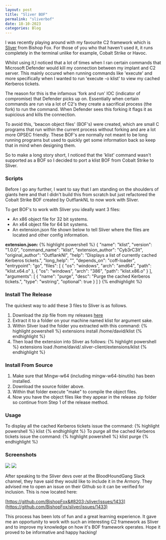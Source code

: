 ```yaml
---
layout: post
title: "Sliver BOF"
permalink: "sliverbof"
date: 18-10-2023
categories: Blog
---
```


I was recently playing around with my favourite C2 framework which is [Sliver](https://github.com/BishopFox/sliver) from Bishop Fox. For those of you who that haven't used it, it runs completely in the terminal unlike for example, Cobalt Strike or Havoc.

Whilst using it,I noticed that a lot of times when I ran certain commands that Microsoft Defender would kill my connection between my implant and C2 server. This mainly occured when running commands like 'execute' and more specifically when I wanted to run 'execute -o klist' to view my cached Kerberos tickets.

The reason for this is the infamous 'fork and run' IOC (indicator of compromise) that Defender picks up on. Essentially when certain commands are run via a lot of C2's they create a sacrifical process (the fork) to run the command. When Defender sees this forking it flags it as supicious and kills the connection.

To avoid this, 'beacon object files' (BOF's) were created, which are small C programs that run within the current process without forking and are a lot more OPSEC friendly. These BOF's are normally not meant to be long running programs but used to quickly get some information back so keep that in mind when designing them.

So to make a long story short, I noticed that the 'klist' command wasn't supported as a BOF so I decided to port a klist BOF from Cobalt Strike to Sliver.


### Scripts

Before I go any further, I want to say that I am standing on the shoulders of giants here and that I didn't build this from scratch but just refactored the Cobalt Strike BOF created by OutflankNL to now work with Sliver.

To get BOF's to work with Sliver you ideally want 3 files:

- An x86 object file for 32 bit systems.
- An x64 object file for 64 bit systems.
- An extension.json file shown below to tell Sliver where the files are located and other config information.

**extension.json:**
{% highlight powershell %}
{
    "name": "klist",
    "version": "1.0.0",
    "command_name": "klist",
    "extension_author": "Cyb3rC3lt",
    "original_author": "OutflankNl",
    "help": "Displays a list of currently cached Kerberos tickets.",
    "long_help": "",
    "depends_on": "coff-loader",
    "entrypoint": "go",
    "files": [
        {
            "os": "windows",
            "arch": "amd64",
            "path": "klist.x64.o"
        },
        {
            "os": "windows",
            "arch": "386",
            "path": "klist.x86.o"
        }
    ],
    "arguments": [
        {
            "name": "purge",
            "desc": "Purge the cached Kerberos tickets.",
            "type": "wstring",
            "optional": true
        }
    ]
}
{% endhighlight %}

### Install The Release

The quickest way to add these 3 files to Sliver is as follows.

1. Download the zip file from my releases [here](https://github.com/Cyb3rC3lt/SliveryArmory/releases/tag/v1.0.0)
2. Extract it to a folder on your machine named klist for argument sake.
3. Within Sliver load the folder you extracted with this command:
{% highlight powershell %}
extensions install /home/david/klist
{% endhighlight %}
4. Then load the extension into Sliver as follows:
{% highlight powershell %}
extensions load /home/david/.sliver-client/extensions/klist
{% endhighlight %}

### Install From Source

1. Make sure that Mingw-w64 (including mingw-w64-binutils) has been installed.
2. Download the source folder above.
3. Within that folder execute "make" to compile the object files.
4. Now you have the object files like they appear in the release zip folder so continue from Step 1 of the release method.

### Usage

To display all the cached Kerberos tickets issue the command:
{% highlight powershell %}
klist
{% endhighlight %}
To purge all the cached Kerberos tickets issue the command:
{% highlight powershell %}
klist purge
{% endhighlight %}
### Screenshots

<img src="https://user-images.githubusercontent.com/33097451/274965338-4ac8bf58-9134-4c1d-9d00-efe0bee11b75.png"/>

<img src="https://user-images.githubusercontent.com/33097451/274966113-146cafe6-f3c8-43c6-ad8c-2ad417bfd129.png"/>

After speaking to the Sliver devs over at the BloodHoundGang Slack channel, they have said they would like to include it in the Armory. They advised me to open an issue on their Github so it can be verified for inclusion. This is now located here:

[https://github.com/BishopFox&#8203;/sliver/issues/1433](https://github.com/BishopFox/sliver/issues/1433)

This process has been lots of fun and a great learning experience. It gave me an opportunity to work with such an interesting C2 framework as Sliver and to improve my knowledge on how it's BOF framework operates. Hope it proved to be informative and happy hacking!





